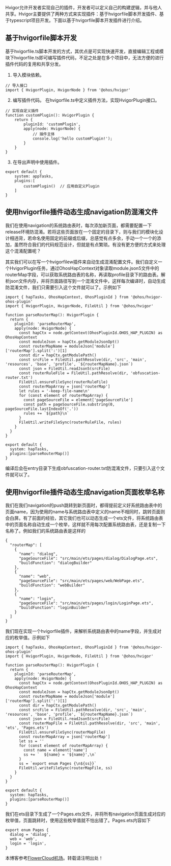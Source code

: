 
Hvigor允许开发者实现自己的插件，开发者可以定义自己的构建逻辑，并与他人共享。Hvigor主要提供了两种方式来实现插件：基于hvigorfile脚本开发插件、基于typescript项目开发。下面以基于hvigorfile脚本开发插件进行介绍。


## 基于hvigorfile脚本开发


基于hvigorfile.ts脚本开发的方式，其优点是可实现快速开发，直接编辑工程或模块下hvigorfile.ts即可编写插件代码，不足之处是在多个项目中，无法方便的进行插件代码的复用和共享分发。


1. 导入模块依赖。



```
// 导入接口
import { HvigorPlugin, HvigorNode } from '@ohos/hvigor'

```

2. 编写插件代码。
在hvigorfile.ts中定义插件方法，实现HvigorPlugin接口。



```
// 实现自定义插件
function customPlugin(): HvigorPlugin {
    return {
        pluginId: 'customPlugin',
        apply(node: HvigorNode) {
            // 插件主体
            console.log('hello customPlugin!');
        }
    }
}

```

3. 在导出声明中使用插件。



```
export default {
    system: appTasks,
    plugins:[
        customPlugin()  // 应用自定义Plugin
    ]
}

```

## 使用hvigorfile插件动态生成navigation防混淆文件


我们在使用navigation的系统路由表时，每次添加新页面，都需要配置一下release环境防混淆。若将这些页面放在一个固定的目录下，则与我们的模块化设计相违背，若命名使用固定的前缀或后缀，总感觉有点多余，手动一个一个的添加，虽然符合我们的代码规范设计，但就是有点繁琐。有没有更方便的方式来处理这个混淆配置呢？


其实我们可以在写一个hvigorfilew插件来自动生成混淆配置文件。我们自定义一个HvigorPlugin任务，通过OhosHapContext对象读取module.json5文件中的routerMap字段，可以获取系统路由表的名称，再读取profile目录下的路由表。解析json文件内存，并将页面路径写到一个混淆文件中，这样每次编译时，自动生成防混淆文件，我们只需要引入这个文件就可以了。示例如下



```
import { hapTasks, OhosHapContext, OhosPluginId } from '@ohos/hvigor-ohos-plugin'
import { HvigorPlugin, HvigorNode, FileUtil } from '@ohos/hvigor'

function parseRouterMap(): HvigorPlugin {
  return {
    pluginId: 'parseRouterMap',
    apply(node: HvigorNode) {
      const hapCtx = node.getContext(OhosPluginId.OHOS_HAP_PLUGIN) as OhosHapContext
      const moduleJson = hapCtx.getModuleJsonOpt()
      const routerMapName = moduleJson['module']['routerMap'].split(':')[1]
      const dir = hapCtx.getModulePath()
      const srcFile = FileUtil.pathResolve(dir, 'src', 'main', 'resources', 'base', 'profile', `${routerMapName}.json`)
      const json = FileUtil.readJson5(srcFile)
      const routerRuleFile = FileUtil.pathResolve(dir, 'obfuscation-router.txt')
      FileUtil.ensureFileSync(routerRuleFile)
      const routerMapArray = json['routerMap']
      let rules = '-keep-file-name\n'
      for (const element of routerMapArray) {
        const pageSourceFile = element['pageSourceFile']
        const path = pageSourceFile.substring(0, pageSourceFile.lastIndexOf('.'))
        rules += `${path}\n`
      }
      FileUtil.writeFileSync(routerRuleFile, rules)
    }
  }
}

export default {
  system: hapTasks,
  plugins:[parseRouterMap()]
}

```

编译后会在entry目录下生成obfuscation\-router.txt防混淆文件，只要引入这个文件就可以了。


## 使用hvigorfile插件动态生成navigation页面枚举名称


我们在我们navigation的push跳转到新页面时，都得提前定义好系统路由表中的页面name，因为使用的name与系统路由表中定义的name不相同时，跳转页面则会白屏。有了前面的经验，其它我们也可以动态生成一个ets文件，将系统路由表中的页面名称自动生成一个枚举，这样就不用每次配置系统路由表，还是复制一下名称了。例如我们的系统路由表是这样的



```
{
  "routerMap": [
    {
      "name": "dialog",
      "pageSourceFile": "src/main/ets/pages/dialog/DialogPage.ets",
      "buildFunction": "dialogBuilder"
    },
    {
      "name": "web",
      "pageSourceFile": "src/main/ets/pages/web/WebPage.ets",
      "buildFunction": "webBuilder"
    },
    {
      "name": "login",
      "pageSourceFile": "src/main/ets/pages/login/LoginPage.ets",
      "buildFunction": "loginBuilder"
    }
  ]
}

```

我们现在实现一个hvigorfile插件，来解析系统路由表中的name字段，并生成对应的枚举值。示例如下



```
import { hapTasks, OhosHapContext, OhosPluginId } from '@ohos/hvigor-ohos-plugin'
import { HvigorPlugin, HvigorNode, FileUtil } from '@ohos/hvigor'

function parseRouterMap(): HvigorPlugin {
  return {
    pluginId: 'parseRouterMap',
    apply(node: HvigorNode) {
      const hapCtx = node.getContext(OhosPluginId.OHOS_HAP_PLUGIN) as OhosHapContext
      const moduleJson = hapCtx.getModuleJsonOpt()
      const routerMapName = moduleJson['module']['routerMap'].split(':')[1]
      const dir = hapCtx.getModulePath()
      const srcFile = FileUtil.pathResolve(dir, 'src', 'main', 'resources', 'base', 'profile', `${routerMapName}.json`)
      const json = FileUtil.readJson5(srcFile)
      const routerMapFile = FileUtil.pathResolve(dir, 'src', 'main', 'ets', 'Pages.ets')
      FileUtil.ensureFileSync(routerMapFile)
      const routerMapArray = json['routerMap']
      let ss = ''
      for (const element of routerMapArray) {
        const name = element['name']
        ss += `  ${name} = '${name}',\n`
      }
      ss = `export enum Pages {\n${ss}}`
      FileUtil.writeFileSync(routerMapFile, ss)
    }
  }
}

export default {
  system: hapTasks,
  plugins:[parseRouterMap()]
}

```

我们在ets目录下生成了一个Pages.ets文件，并将所有navigation页面生成对应的枚举值，页面跳转时，使用这些枚举值就不怕出错了。Pages.ets内容如下



```
export enum Pages {
  dialog = 'dialog',
  web = 'web',
  login = 'login',
}

```

 本博客参考[FlowerCloud机场](https://hushicha.org)。转载请注明出处！
